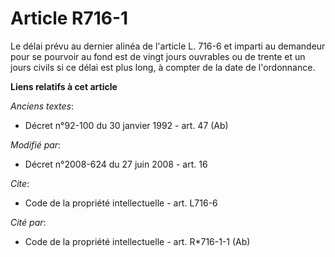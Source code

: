 # Article R716-1

Le délai prévu au dernier alinéa de l'article L. 716-6 et imparti au demandeur pour se pourvoir au fond est de vingt jours
ouvrables ou de trente et un jours civils si ce délai est plus long, à compter de la date de l'ordonnance.

**Liens relatifs à cet article**

_Anciens textes_:

  - Décret n°92-100 du 30 janvier 1992 - art. 47 (Ab)

_Modifié par_:

  - Décret n°2008-624 du 27 juin 2008 - art. 16

_Cite_:

  - Code de la propriété intellectuelle - art. L716-6

_Cité par_:

  - Code de la propriété intellectuelle - art. R*716-1-1 (Ab)
